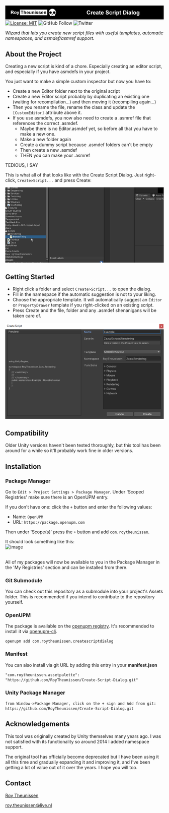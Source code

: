 [![Roy Theunissen](Documentation~/Github%20Header.jpg)](http://roytheunissen.com)
[![License: MIT](https://img.shields.io/badge/License-MIT-brightgreen.svg)](LICENSE.md)
![GitHub Follow](https://img.shields.io/github/followers/RoyTheunissen?label=RoyTheunissen&style=social) ![Twitter](https://img.shields.io/twitter/follow/Roy_Theunissen?style=social)

_Wizard that lets you create new script files with useful templates, automatic namespaces, and asmdef/asmref support._

## About the Project

Creating a new script is kind of a chore. Especially creating an editor script, and especially if you have asmdefs in your project.

You just want to make a simple custom inspector but now you have to:
- Create a new Editor folder next to the original script
- Create a new Editor script probably by duplicating an existing one (waiting for recompilation...) and then moving it (recompiling again...)
- Then you rename the file, rename the class and update the `[CustomEditor]` attribute above it.
- If you use asmdefs, you now also need to create a .asmref file that references the correct .asmdef.
  - Maybe there is no Editor.asmdef yet, so before all that  you have to make a new one.
  - Make a new folder again
  - Create a dummy script because .asmdef folders can't be empty
  - Then create a new .asmdef
  - THEN you can make your .asmref
  
TEDIOUS, I SAY

This is what all of that looks like with the Create Script Dialog. Just right-click, `Create>Script...` and press Create:

![Example](Documentation~/Example.gif)

## Getting Started

- Right click a folder and select `Create>Script...` to open the dialog.
- Fill in the namespace if the automatic suggestion is not to your liking.
- Choose the appropriate template. It will automatically suggest an `Editor` or `PropertyDrawer` template if you right-clicked on an existing script.
- Press Create and the file, folder and any .asmdef shenanigans will be taken care of.

![Screenshot](Documentation~/Screenshot.PNG)

## Compatibility

Older Unity versions haven't been tested thoroughly, but this tool has been around for a while so it'll probably work fine in older versions.

## Installation

### Package Manager

Go to `Edit > Project Settings > Package Manager`. Under 'Scoped Registries' make sure there is an OpenUPM entry.

If you don't have one: click the `+` button and enter the following values:

- Name: `OpenUPM` <br />
- URL: `https://package.openupm.com` <br />

Then under 'Scope(s)' press the `+` button and add `com.roytheunissen`.

It should look something like this: <br />
![image](https://user-images.githubusercontent.com/3997055/185363839-37b3bb3d-f70c-4dbd-b30d-cc8a93b592bb.png)

<br />
All of my packages will now be available to you in the Package Manager in the 'My Registries' section and can be installed from there.
<br />


### Git Submodule

You can check out this repository as a submodule into your project's Assets folder. This is recommended if you intend to contribute to the repository yourself.

### OpenUPM
The package is available on the [openupm registry](https://openupm.com). It's recommended to install it via [openupm-cli](https://github.com/openupm/openupm-cli).

```
openupm add com.roytheunissen.createscriptdialog
```

### Manifest
You can also install via git URL by adding this entry in your **manifest.json**

```
"com.roytheunissen.assetpalette": "https://github.com/RoyTheunissen/Create-Script-Dialog.git"
```

### Unity Package Manager
```
from Window->Package Manager, click on the + sign and Add from git: https://github.com/RoyTheunissen/Create-Script-Dialog.git
```

## Acknowledgements

This tool was originally created by Unity themselves many years ago. I was not satisfied with its functionality so around 2014 I added namespace support.

The original tool has officially become deprecated but I have been using it all this time and gradually expanding it and improving it, and I've been getting a lot of value out of it over the years. I hope you will too.

## Contact
[Roy Theunissen](https://roytheunissen.com)

[roy.theunissen@live.nl](mailto:roy.theunissen@live.nl)
